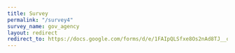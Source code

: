 ```yaml
---
title: Survey
permalink: "/survey4"
survey_name: gov_agency
layout: redirect
redirect_to: https://docs.google.com/forms/d/e/1FAIpQLSfxe8Os2nAd8TJ__qPDgWoxuzZ_SAQ0kQGGDlnlNvGRqL5ppA/viewform?usp=sf_link
---
```



